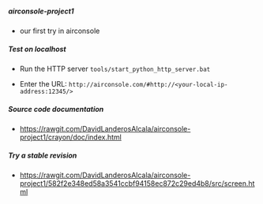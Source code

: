 ##### airconsole-project1
 + our first try in airconsole


##### Test on localhost
- Run the HTTP server
``tools/start_python_http_server.bat ``

- Enter the URL:
`` http://airconsole.com/#http://<your-local-ip-address:12345/> ``

##### Source code documentation
- https://rawgit.com/DavidLanderosAlcala/airconsole-project1/crayon/doc/index.html

##### Try a stable revision
- https://rawgit.com/DavidLanderosAlcala/airconsole-project1/582f2e348ed58a3541ccbf94158ec872c29ed4b8/src/screen.html
